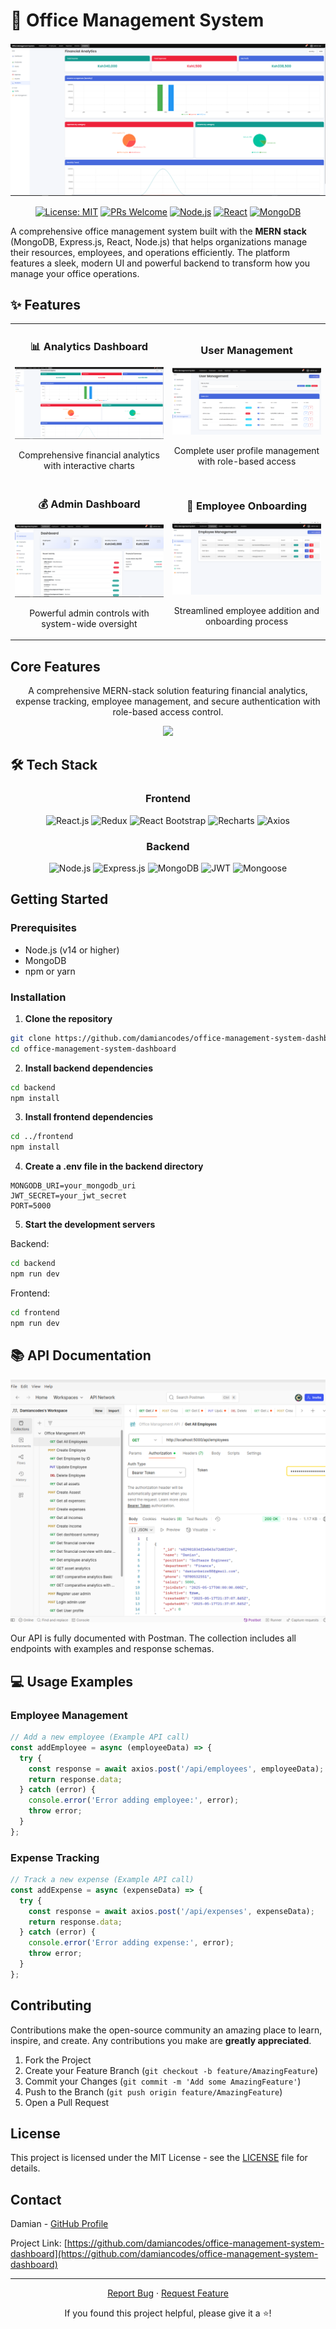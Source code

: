 # 🏢 Office Management System

<div align="center">
  
![Office Management System](https://github.com/damiancodes/office-management-system-dashboard/blob/master/frontend/src/assets/images/analytics.png?raw=true)

[![License: MIT](https://img.shields.io/badge/License-MIT-blue.svg)](https://opensource.org/licenses/MIT)
[![PRs Welcome](https://img.shields.io/badge/PRs-welcome-brightgreen.svg)](http://makeapullrequest.com)
[![Node.js](https://img.shields.io/badge/Node.js-14+-43853D?logo=node.js&logoColor=white)](https://nodejs.org)
[![React](https://img.shields.io/badge/React-18-blue?logo=react)](https://reactjs.org)
[![MongoDB](https://img.shields.io/badge/MongoDB-4.4+-47A248?logo=mongodb&logoColor=white)](https://www.mongodb.com/)

</div>

A comprehensive office management system built with the **MERN stack** (MongoDB, Express.js, React, Node.js) that helps organizations manage their resources, employees, and operations efficiently. The platform features a sleek, modern UI and powerful backend to transform how you manage your office operations.

## ✨ Features

<div align="center">
  <table>
    <tr>
      <td width="50%">
        <h3 align="center">📊 Analytics Dashboard</h3>
        <img src="https://github.com/damiancodes/office-management-system-dashboard/blob/master/frontend/src/assets/images/analytics.png?raw=true" alt="Analytics Dashboard">
        <p align="center">Comprehensive financial analytics with interactive charts</p>
      </td>
      <td width="50%">
        <h3 align="center"> User Management</h3>
        <img src="https://github.com/damiancodes/office-management-system-dashboard/blob/master/frontend/src/assets/images/usermanagement.png?raw=true" alt="User Management">
        <p align="center">Complete user profile management with role-based access</p>
      </td>
    </tr>
    <tr>
      <td width="50%">
        <h3 align="center">💰 Admin Dashboard</h3>
        <img src="https://github.com/damiancodes/office-management-system-dashboard/blob/master/frontend/src/assets/images/Admindash.png?raw=true" alt="Admin Dashboard">
        <p align="center">Powerful admin controls with system-wide oversight</p>
      </td>
      <td width="50%">
        <h3 align="center">👤 Employee Onboarding</h3>
        <img src="https://github.com/damiancodes/office-management-system-dashboard/blob/master/frontend/src/assets/images/Addemployee.png?raw=true" alt="Add Employee">
        <p align="center">Streamlined employee addition and onboarding process</p>
      </td>
    </tr>
  </table>
</div>

## Core Features

<div align="center">
  
  <p align="center">
    A comprehensive MERN-stack solution featuring financial analytics, expense tracking, 
    employee management, and secure authentication with role-based access control.
  </p>
  
  <img src="https://img.shields.io/badge/Built_with-MERN_Stack-00D8FF?style=flat-square&logo=react" />
</div>


## 🛠️ Tech Stack

<div align="center">
  <h3>Frontend</h3>
  <img src="https://img.shields.io/badge/React-61DAFB?style=for-the-badge&logo=react&logoColor=black" alt="React.js" />
  <img src="https://img.shields.io/badge/Redux-764ABC?style=for-the-badge&logo=redux&logoColor=white" alt="Redux" />
  <img src="https://img.shields.io/badge/React_Bootstrap-7952B3?style=for-the-badge&logo=bootstrap&logoColor=white" alt="React Bootstrap" />
  <img src="https://img.shields.io/badge/Recharts-22B5BF?style=for-the-badge&logo=chart.js&logoColor=white" alt="Recharts" />
  <img src="https://img.shields.io/badge/Axios-5A29E4?style=for-the-badge&logo=axios&logoColor=white" alt="Axios" />
  
  <h3>Backend</h3>
  <img src="https://img.shields.io/badge/Node.js-339933?style=for-the-badge&logo=node.js&logoColor=white" alt="Node.js" />
  <img src="https://img.shields.io/badge/Express-000000?style=for-the-badge&logo=express&logoColor=white" alt="Express.js" />
  <img src="https://img.shields.io/badge/MongoDB-47A248?style=for-the-badge&logo=mongodb&logoColor=white" alt="MongoDB" />
  <img src="https://img.shields.io/badge/JWT-000000?style=for-the-badge&logo=json-web-tokens&logoColor=white" alt="JWT" />
  <img src="https://img.shields.io/badge/Mongoose-880000?style=for-the-badge&logo=mongoose&logoColor=white" alt="Mongoose" />
</div>

##  Getting Started

### Prerequisites

- Node.js (v14 or higher)
- MongoDB
- npm or yarn

### Installation

1. **Clone the repository**
```bash
git clone https://github.com/damiancodes/office-management-system-dashboard.git
cd office-management-system-dashboard
```

2. **Install backend dependencies**
```bash
cd backend
npm install
```

3. **Install frontend dependencies**
```bash
cd ../frontend
npm install
```

4. **Create a .env file in the backend directory**
```
MONGODB_URI=your_mongodb_uri
JWT_SECRET=your_jwt_secret
PORT=5000
```

5. **Start the development servers**

Backend:
```bash
cd backend
npm run dev
```

Frontend:
```bash
cd frontend
npm run dev
```

## 📚 API Documentation

<div align="center">
  <img src="https://github.com/damiancodes/office-management-system-dashboard/blob/master/frontend/src/assets/images/postman.png?raw=true" alt="API Documentation">
</div>

Our API is fully documented with Postman. The collection includes all endpoints with examples and response schemas.

## 💻 Usage Examples

### Employee Management
```javascript
// Add a new employee (Example API call)
const addEmployee = async (employeeData) => {
  try {
    const response = await axios.post('/api/employees', employeeData);
    return response.data;
  } catch (error) {
    console.error('Error adding employee:', error);
    throw error;
  }
};
```

### Expense Tracking
```javascript
// Track a new expense (Example API call)
const addExpense = async (expenseData) => {
  try {
    const response = await axios.post('/api/expenses', expenseData);
    return response.data;
  } catch (error) {
    console.error('Error adding expense:', error);
    throw error;
  }
};
```

##  Contributing

Contributions make the open-source community an amazing place to learn, inspire, and create. Any contributions you make are **greatly appreciated**.

1. Fork the Project
2. Create your Feature Branch (`git checkout -b feature/AmazingFeature`)
3. Commit your Changes (`git commit -m 'Add some AmazingFeature'`)
4. Push to the Branch (`git push origin feature/AmazingFeature`)
5. Open a Pull Request

##  License

This project is licensed under the MIT License - see the [LICENSE](LICENSE) file for details.

##  Contact

Damian - [GitHub Profile](https://github.com/damiancodes)

Project Link: [https://github.com/damiancodes/office-management-system-dashboard](https://github.com/damiancodes/office-management-system-dashboard)

---

<div align="center">
  <p>
    <a href="https://github.com/damiancodes/office-management-system-dashboard/issues">Report Bug</a>
    ·
    <a href="https://github.com/damiancodes/office-management-system-dashboard/issues">Request Feature</a>
  </p>
  
  <p>If you found this project helpful, please give it a ⭐!</p>
</div>
